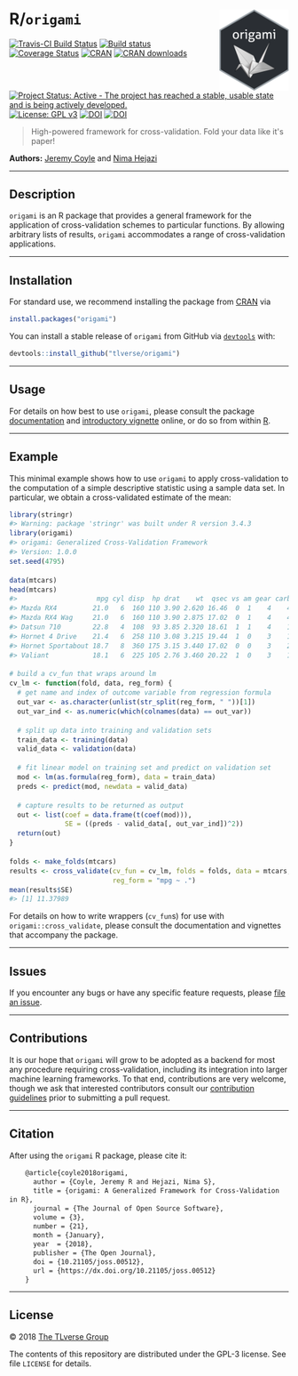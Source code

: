 
<!-- README.md is generated from README.Rmd. Please edit that file -->
R/`origami` <img src="./hex/origami-sticker.png" align="right" width='125'/>
============================================================================

[![Travis-CI Build Status](https://travis-ci.org/tlverse/origami.svg?branch=master)](https://travis-ci.org/tlverse/origami) [![Build status](https://ci.appveyor.com/api/projects/status/i5qwp8cjb4j4x329?svg=true)](https://ci.appveyor.com/project/tlverse/origami) [![Coverage Status](https://codecov.io/gh/tlverse/origami/branch/master/graph/badge.svg)](https://codecov.io/gh/tlverse/origami) [![CRAN](http://www.r-pkg.org/badges/version/origami)](http://www.r-pkg.org/pkg/origami) [![CRAN downloads](https://cranlogs.r-pkg.org/badges/origami)](https://CRAN.R-project.org/package=origami) [![Project Status: Active - The project has reached a stable, usable state and is being actively developed.](http://www.repostatus.org/badges/latest/active.svg)](http://www.repostatus.org/#active) [![License: GPL v3](https://img.shields.io/badge/License-GPL%20v3-blue.svg)](http://www.gnu.org/licenses/gpl-3.0) [![DOI](https://zenodo.org/badge/DOI/10.5281/zenodo.1155901.svg)](https://doi.org/10.5281/zenodo.1155901) [![DOI](http://joss.theoj.org/papers/10.21105/joss.00512/status.svg)](https://doi.org/10.21105/joss.00512)

> High-powered framework for cross-validation. Fold your data like it's paper!

**Authors:** [Jeremy Coyle](https://github.com/jeremyrcoyle) and [Nima Hejazi](https://nimahejazi.org)

------------------------------------------------------------------------

Description
-----------

`origami` is an R package that provides a general framework for the application of cross-validation schemes to particular functions. By allowing arbitrary lists of results, `origami` accommodates a range of cross-validation applications.

------------------------------------------------------------------------

Installation
------------

For standard use, we recommend installing the package from [CRAN](https://cran.r-project.org/) via

``` r
install.packages("origami")
```

You can install a stable release of `origami` from GitHub via [`devtools`](https://www.rstudio.com/products/rpackages/devtools/) with:

``` r
devtools::install_github("tlverse/origami")
```

------------------------------------------------------------------------

Usage
-----

For details on how best to use `origami`, please consult the package [documentation](http://origami.tlverse.org) and [introductory vignette](http://origami.tlverse.org/origami/articles/generalizedCV.html) online, or do so from within [R](https://www.r-project.org/).

------------------------------------------------------------------------

Example
-------

This minimal example shows how to use `origami` to apply cross-validation to the computation of a simple descriptive statistic using a sample data set. In particular, we obtain a cross-validated estimate of the mean:

``` r
library(stringr)
#> Warning: package 'stringr' was built under R version 3.4.3
library(origami)
#> origami: Generalized Cross-Validation Framework
#> Version: 1.0.0
set.seed(4795)

data(mtcars)
head(mtcars)
#>                    mpg cyl disp  hp drat    wt  qsec vs am gear carb
#> Mazda RX4         21.0   6  160 110 3.90 2.620 16.46  0  1    4    4
#> Mazda RX4 Wag     21.0   6  160 110 3.90 2.875 17.02  0  1    4    4
#> Datsun 710        22.8   4  108  93 3.85 2.320 18.61  1  1    4    1
#> Hornet 4 Drive    21.4   6  258 110 3.08 3.215 19.44  1  0    3    1
#> Hornet Sportabout 18.7   8  360 175 3.15 3.440 17.02  0  0    3    2
#> Valiant           18.1   6  225 105 2.76 3.460 20.22  1  0    3    1

# build a cv_fun that wraps around lm
cv_lm <- function(fold, data, reg_form) {
  # get name and index of outcome variable from regression formula
  out_var <- as.character(unlist(str_split(reg_form, " "))[1])
  out_var_ind <- as.numeric(which(colnames(data) == out_var))

  # split up data into training and validation sets
  train_data <- training(data)
  valid_data <- validation(data)

  # fit linear model on training set and predict on validation set
  mod <- lm(as.formula(reg_form), data = train_data)
  preds <- predict(mod, newdata = valid_data)

  # capture results to be returned as output
  out <- list(coef = data.frame(t(coef(mod))),
              SE = ((preds - valid_data[, out_var_ind])^2))
  return(out)
}

folds <- make_folds(mtcars)
results <- cross_validate(cv_fun = cv_lm, folds = folds, data = mtcars,
                          reg_form = "mpg ~ .")
mean(results$SE)
#> [1] 11.37989
```

For details on how to write wrappers (`cv_fun`s) for use with `origami::cross_validate`, please consult the documentation and vignettes that accompany the package.

------------------------------------------------------------------------

Issues
------

If you encounter any bugs or have any specific feature requests, please [file an issue](https://github.com/tlverse/origami/issues).

------------------------------------------------------------------------

Contributions
-------------

It is our hope that `origami` will grow to be adopted as a backend for most any procedure requiring cross-validation, including its integration into larger machine learning frameworks. To that end, contributions are very welcome, though we ask that interested contributors consult our [contribution guidelines](https://github.com/tlverse/origami/blob/master/CONTRIBUTING.md) prior to submitting a pull request.

------------------------------------------------------------------------

Citation
--------

After using the `origami` R package, please cite it:

        @article{coyle2018origami,
          author = {Coyle, Jeremy R and Hejazi, Nima S},
          title = {origami: A Generalized Framework for Cross-Validation in R},
          journal = {The Journal of Open Source Software},
          volume = {3},
          number = {21},
          month = {January},
          year  = {2018},
          publisher = {The Open Journal},
          doi = {10.21105/joss.00512},
          url = {https://dx.doi.org/10.21105/joss.00512}
        }

------------------------------------------------------------------------

License
-------

© 2018 [The TLverse Group](https://github.com/tlverse)

The contents of this repository are distributed under the GPL-3 license. See file `LICENSE` for details.
